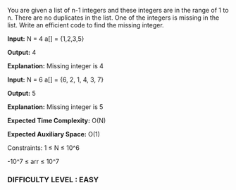 You are given a list of n-1 integers and these integers are in the range of 1 to n. There are no duplicates in the list. One of the integers is missing in the list. Write an efficient code to find the missing integer.

**Input:**  N = 4 a[] = {1,2,3,5}

**Output:** 4

**Explanation:** Missing integer is 4

**Input:**  N = 6 a[] = {6, 2, 1, 4, 3, 7}

**Output:** 5

**Explanation:** Missing integer is 5

**Expected Time Complexity:** O(N)

**Expected Auxiliary Space:** O(1)

Constraints:
1 ≤ N ≤ 10^6

-10^7 ≤ arr ≤ 10^7

### DIFFICULTY LEVEL : EASY
